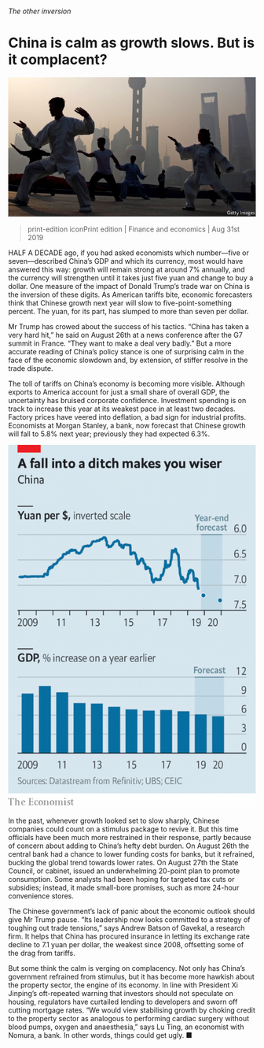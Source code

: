 ###### The other inversion

# China is calm as growth slows. But is it complacent? 

![image](images/20190831_FNP502.jpg) 

> print-edition iconPrint edition | Finance and economics | Aug 31st 2019 

HALF A DECADE ago, if you had asked economists which number—five or seven—described China’s GDP and which its currency, most would have answered this way: growth will remain strong at around 7% annually, and the currency will strengthen until it takes just five yuan and change to buy a dollar. One measure of the impact of Donald Trump’s trade war on China is the inversion of these digits. As American tariffs bite, economic forecasters think that Chinese growth next year will slow to five-point-something percent. The yuan, for its part, has slumped to more than seven per dollar. 

Mr Trump has crowed about the success of his tactics. “China has taken a very hard hit,” he said on August 26th at a news conference after the G7 summit in France. “They want to make a deal very badly.” But a more accurate reading of China’s policy stance is one of surprising calm in the face of the economic slowdown and, by extension, of stiffer resolve in the trade dispute. 

The toll of tariffs on China’s economy is becoming more visible. Although exports to America account for just a small share of overall GDP, the uncertainty has bruised corporate confidence. Investment spending is on track to increase this year at its weakest pace in at least two decades. Factory prices have veered into deflation, a bad sign for industrial profits. Economists at Morgan Stanley, a bank, now forecast that Chinese growth will fall to 5.8% next year; previously they had expected 6.3%. 

![image](images/20190831_FNC652.png) 

In the past, whenever growth looked set to slow sharply, Chinese companies could count on a stimulus package to revive it. But this time officials have been much more restrained in their response, partly because of concern about adding to China’s hefty debt burden. On August 26th the central bank had a chance to lower funding costs for banks, but it refrained, bucking the global trend towards lower rates. On August 27th the State Council, or cabinet, issued an underwhelming 20-point plan to promote consumption. Some analysts had been hoping for targeted tax cuts or subsidies; instead, it made small-bore promises, such as more 24-hour convenience stores. 

The Chinese government’s lack of panic about the economic outlook should give Mr Trump pause. “Its leadership now looks committed to a strategy of toughing out trade tensions,” says Andrew Batson of Gavekal, a research firm. It helps that China has procured insurance in letting its exchange rate decline to 7.1 yuan per dollar, the weakest since 2008, offsetting some of the drag from tariffs. 

But some think the calm is verging on complacency. Not only has China’s government refrained from stimulus, but it has become more hawkish about the property sector, the engine of its economy. In line with President Xi Jinping’s oft-repeated warning that investors should not speculate on housing, regulators have curtailed lending to developers and sworn off cutting mortgage rates. “We would view stabilising growth by choking credit to the property sector as analogous to performing cardiac surgery without blood pumps, oxygen and anaesthesia,” says Lu Ting, an economist with Nomura, a bank. In other words, things could get ugly. ■ 

